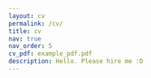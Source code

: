 ```yaml
---
layout: cv
permalink: /cv/
title: cv
nav: true
nav_order: 5
cv_pdf: example_pdf.pdf
description: Hello. Please hire me :D
---
```

